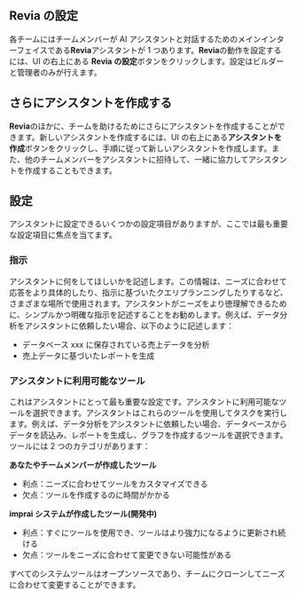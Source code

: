 ## **Revia** の設定

各チームにはチームメンバーが AI アシスタントと対話するためのメインインターフェイスである**Revia**アシスタントが 1 つあります。**Revia**の動作を設定するには、UI の右上にある **Revia の設定**ボタンをクリックします。設定はビルダーと管理者のみが行えます。

## さらにアシスタントを作成する

**Revia**のほかに、チームを助けるためにさらにアシスタントを作成することができます。新しいアシスタントを作成するには、UI の右上にある**アシスタントを作成**ボタンをクリックし、手順に従って新しいアシスタントを作成します。また、他のチームメンバーをアシスタントに招待して、一緒に協力してアシスタントを作成することもできます。

## 設定

アシスタントに設定できるいくつかの設定項目がありますが、ここでは最も重要な設定項目に焦点を当てます。

### 指示

アシスタントに何をしてほしいかを記述します。この情報は、ニーズに合わせて応答をより具体的したり、指示に基づいたクエリプランニングしたりするなど、さまざまな場所で使用されます。アシスタントがニーズをより徳理解できるために、シンプルかつ明確な指示を記述することをお勧めします。例えば、データ分析をアシスタントに依頼したい場合、以下のように記述します：

- データベース xxx に保存されている売上データを分析
- 売上データに基づいたレポートを生成

### アシスタントに利用可能なツール

これはアシスタントにとって最も重要な設定です。アシスタントに利用可能なツールを選択できます。アシスタントはこれらのツールを使用してタスクを実行します。例えば、データ分析をアシスタントに依頼したい場合、データベースからデータを読込み、レポートを生成し、グラフを作成するツールを選択できます。
ツールには 2 つのカテゴリがあります：

**あなたやチームメンバーが作成したツール**

- 利点：ニーズに合わせてツールをカスタマイズできる
- 欠点：ツールを作成するのに時間がかかる

**imprai システムが作成したツール(開発中)**

- 利点：すぐにツールを使用でき、ツールはより強力になるように更新され続ける
- 欠点：ツールをニーズに合わせて変更できない可能性がある

すべてのシステムツールはオープンソースであり、チームにクローンしてニーズに合わせて変更することができます。
